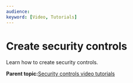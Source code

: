 ```yaml
---
audience: 
keyword: [Video, Tutorials]
---
```


# Create security controls

Learn how to create security controls.

  

**Parent topic:**[Security controls video tutorials](../concepts/security-control-video-tutorials.md)

